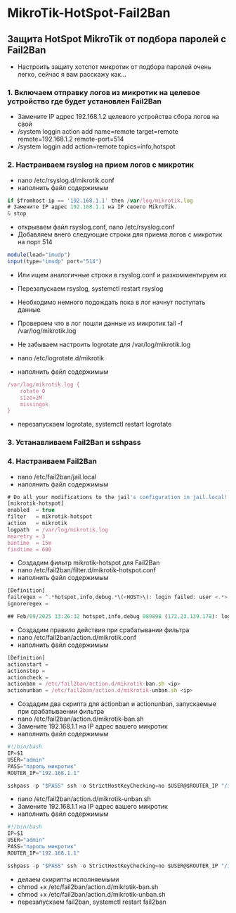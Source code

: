 # MikroTik-HotSpot-Fail2Ban

## Защита HotSpot MikroTik от подбора паролей с Fail2Ban
- Настроить защиту хотспот микротик от подбора паролей очень легко, сейчас я вам расскажу как...

### 1. Включаем отправку логов из микротик на целевое устройство где будет установлен Fail2Ban
  * Замените IP адрес 192.168.1.2 целевого устройства сбора логов на свой
  * /system loggin action add name=remote target=remote remote=192.168.1.2 remote-port=514
  * /system loggin add action=remote topics=info,hotspot
### 2. Настраиваем rsyslog на прием логов с микротик
  * nano /etc/rsyslog.d/mikrotik.conf
  * наполнить файл содержимым

```js
if $fromhost-ip == '192.168.1.1' then /var/log/mikrotik.log
# Замените IP адрес 192.168.1.1 на IP своего MikroTik.
& stop
```
  * открываем файл rsyslog.conf, nano /etc/rsyslog.conf
  * Добавляем внего следующие строки для приема логов с микротик на порт 514
```js
module(load="imudp")
input(type="imudp" port="514")
```
  * Или ищем аналогичные строки в rsyslog.conf и разкомментируем их    
  * Перезапускаем rsyslog, systemctl restart rsyslog
  * Необходимо немного подождать пока в лог начнут поступать данные
  * Проверяем что в лог пошли данные из микротик tail -f /var/log/mikrotik.log
  
  * Не забываем настроить logrotate для /var/log/mikrotik.log
  * nano /etc/logrotate.d/mikrotik
  * наполнить файл содержимым
```js
/var/log/mikrotik.log {
    rotate 0
    size=2M
    missingok
}
```
* перезапускаем logrotate, systemctl restart logrotate

### 3. Устанавливаем Fail2Ban и sshpass 
### 4. Настраиваем Fail2Ban
  * nano /etc/fail2ban/jail.local
  * наполнить файл содержимым

```js
# Do all your modifications to the jail's configuration in jail.local!
[mikrotik-hotspot]
enabled  = true
filter   = mikrotik-hotspot
action   = mikrotik
logpath  = /var/log/mikrotik.log
maxretry = 3
bantime  = 15m
findtime = 600
```
* Создадим фильтр mikrotik-hotspot для Fail2Ban
* nano /etc/fail2ban/filter.d/mikrotik-hotspot.conf
* наполнить файл содержимым

```js
[Definition]
failregex = ^.*hotspot,info,debug.*\(<HOST>\): login failed: user <.*> not found.*$
ignoreregex =

## Feb/09/2025 13:26:32 hotspot,info,debug 989898 (172.23.139.178): login failed: user <989898> not found
```
* Создадим правило действия при срабатывании фильтра
* nano /etc/fail2ban/action.d/mikrotik.conf
* наполнить файл содержимым

```js
[Definition]
actionstart =
actionstop =
actioncheck =
actionban = /etc/fail2ban/action.d/mikrotik-ban.sh <ip>
actionunban = /etc/fail2ban/action.d/mikrotik-unban.sh <ip>
```

* Создадим два скрипта для actionban и actionunban, запускаемые при срабатываении фильтра
* nano /etc/fail2ban/action.d/mikrotik-ban.sh
* Замените 192.168.1.1 на IP адрес вашего микротик
* наполнить файл содержимым

```js
#!/bin/bash
IP=$1
USER="admin"
PASS="пароль микротик"
ROUTER_IP="192.168.1.1"

sshpass -p "$PASS" ssh -o StrictHostKeyChecking=no $USER@$ROUTER_IP "/ip firewall address-list add address=$IP list=fail2ban"
```
* nano /etc/fail2ban/action.d/mikrotik-unban.sh
* Замените 192.168.1.1 на IP адрес вашего микротик
* наполнить файл содержимым

```js
#!/bin/bash
IP=$1
USER="admin"
PASS="пароль микротик"
ROUTER_IP="192.168.1.1"

sshpass -p "$PASS" ssh -o StrictHostKeyChecking=no $USER@$ROUTER_IP "/ip firewall address-list remove [find address=$IP list=fail2ban]"
```
* делаем скирипты исполняемыми
* chmod +x /etc/fail2ban/action.d/mikrotik-ban.sh
* chmod +x /etc/fail2ban/action.d/mikrotik-unban.sh
* перезапускаем fail2ban, systemctl restart fail2ban

